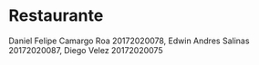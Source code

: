 # Restaurante
Daniel Felipe Camargo Roa 20172020078, 
 Edwin Andres Salinas 20172020087, 
 Diego Velez 20172020075

